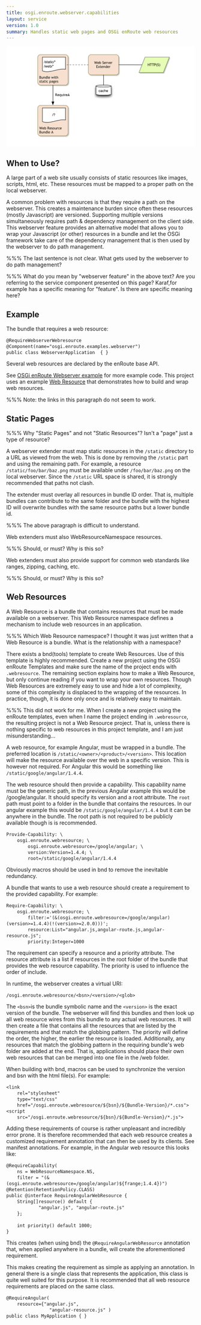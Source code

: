 ```yaml
---
title: osgi.enroute.webserver.capabilities
layout: service
version: 1.0
summary: Handles static web pages and OSGi enRoute web resources 
---
```


![OSGi WebServer Overview](/img/services/osgi.enroute.webserver.overview.png)

## When to Use?

A large part of a web site usually consists of static resources like images, scripts, html, etc. These resources must be mapped to a proper path on the local webserver.

A common problem with resources is that they require a path on the webserver. This creates a maintenance burden since often these resources (mostly Javascript) are versioned. Supporting multiple versions simultaneously requires path & dependency management on the client side. This webserver feature provides an alternative model that allows you to wrap your Javascript (or other) resources in a bundle and let the OSGi framework take care of the dependency management that is then used by the webserver to do path management.

%%% The last sentence is not clear. What gets used by the webserver to do path management?

%%% What do you mean by "webserver feature" in the above text?
 Are you referring to the service component presented on this page?
 Karaf,for example has a specific meaning for "feature". Is there are specific meaning here? 


## Example

The bundle that requires a web resource:

	@RequireWebserverWebresource
	@Component(name="osgi.enroute.examples.webserver")
	public class WebserverApplication  { }

Several web resources are declared by the enRoute base API.

See [OSGi enRoute Webserver example][webserver] for more example code. This project uses an example [Web Resource][webserver-resource] that demonstrates how to build and wrap web resources.  

%%% Note: the links in this paragraph do not seem to work.

## Static Pages

%%% Why "Static Pages" and not "Static Resources"? Isn't a "page" just a type of resource?

A webserver extender must map static resources in the `/static` directory to a URL as viewed from the web. This is done by removing the `/static` part and using the remaining path. For example, a resource `/static/foo/bar/baz.png` must be available under `/foo/bar/baz.png` on the local webserver. Since the `/static` URL space is shared, it is strongly recommended that paths not clash.

The extender must overlay all resources in bundle ID order. That is, multiple bundles can contribute to the same folder and the bundle with the highest ID will overwrite bundles with the same resource paths but a lower bundle id.

%%% The above paragraph is difficult to understand.

Web extenders must also WebResourceNamespace resources.

%%% Should, or must? Why is this so?

Web extenders must also provide support for common web standards like ranges, zipping, caching, etc.

%%% Should, or must? Why is this so?

## Web Resources

A Web Resource is a bundle that contains resources that must be made available on a webserver. This Web Resource namespace defines a mechanism to include web resources in an application.

%%% Which Web Resource namespace? I thought it was just written that a Web Resource is a bundle. What is the relationship with a namespace?

There exists a bnd(tools) template to create Web Resources. Use of this template is highly recommended. Create a new project using the OSGi enRoute Templates and make sure the name of the project ends with `.webresource`. The remaining section explains how to make a Web Resource, but only continue reading if you want to wrap your own resources. Though Web Resources are extremely easy to use and hide a lot of complexity, some of this complexity is displaced to the wrapping of the resources. In practice, though, it is done only once and is relatively easy to maintain.

%%% This did not work for me. When I create a new project using the enRoute templates, even when I name the project ending in `.webresource`, the resulting project is not a Web Resource project. That is, unless there is nothing specific to web resources in this project template, and I am just misunderstanding...

A web resource, for example Angular, must be wrapped in a bundle. The preferred location is `/static/<owner>/<product>/<version>`. This location will make the resource available over the web in a specific version. This is however not required. For Angular this would be something like `/static/google/angular/1.4.4`.

The web resource should then provide a capability. This capability name must be the generic path, in the previous Angular example this would be /google/angular. It should specify its version and a root attribute. The `root` path must point to a folder in the bundle that contains the resources. In our angular example this would be `/static/google/angular/1.4.4` but it can be anywhere in the bundle. The root path is not required to be publicly available though is is recommended.

	Provide-Capability: \
		osgi.enroute.webresource; \
     		osgi.enroute.webresource=/google/angular; \
     		version:Version=1.4.4; \
     		root=/static/google/angular/1.4.4
 
Obviously macros should be used in bnd to remove the inevitable redundancy.

A bundle that wants to use a web resource should create a requirement to the provided capability. For example:

	Require-Capability: \
		osgi.enroute.webresource; \
     		filter:='(&(osgi.enroute.webresource=/google/angular)(version>=1.4.4)(!(version>=2.0.0)))';
     		resource:List="angular.js,angular-route.js,angular-resource.js";
     		priority:Integer=1000
 
The requirement can specify a resource and a priority attribute. The resource attribute is a list if resources in the root folder of the bundle that provides the web resource capability. The priority is used to influence the order of include.

In runtime, the webserver creates a virtual URI:

	/osgi.enroute.webresource/<bsn>/<version>/<glob>
 
The `<bsn>`is the bundle symbolic name and the `<version>` is the exact version of the bundle. The webserver will find this bundles and then look up all web resource wires from this bundle to any actual web resources. It will then create a file that contains all the resources that are listed by the requirements and that match the globbing pattern. The priority will define the order, the higher, the earlier the resource is loaded.
Additionally, any resources that match the globbing pattern in the requiring bundle's web folder are added at the end. That is, applications should place their own web resources that can be merged into one file in the /web folder.

When building with bnd, macros can be used to synchronize the version and bsn with the html file(s). For example:

	<link 
		rel="stylesheet" 
		type="text/css"
		href="/osgi.enroute.webresource/${bsn}/${Bundle-Version}/*.css">
	<script 
		src="/osgi.enroute.webresource/${bsn}/${Bundle-Version}/*.js">

Adding these requirements of course is rather unpleasant and incredibly error prone. It is therefore recommended that each web resource creates a customized requirement annotation that can then be used by its clients. See manifest annotations. For example, in the Angular web resource this looks like:

	@RequireCapability(
		ns = WebResourceNamespace.NS, 
		filter = "(&(osgi.enroute.webresource=/google/angular)${frange;1.4.4})")
	@Retention(RetentionPolicy.CLASS)
	public @interface RequireAngularWebResource {
	 	String[]resource() default {
	 			"angular.js", "angular-route.js"
	 	};
	 
	 	int priority() default 1000;
	}
 
This creates (when using bnd) the `@RequireAngularWebResource` annotation that, when applied anywhere in a bundle, will create the aforementioned requirement.

This makes creating the requirement as simple as applying an annotation. In general there is a single class that represents the application, this class is quite well suited for this purpose. It is recommended that all web resource requirements are placed on the same class.

	@RequireAngular( 
		resource={"angular.js", 
					"angular-resource.js" ) 
	public class MyApplication { }
 




[webserver]: https://github.com/osgi/osgi.enroute.examples.webserver.application
[webserver-resource]: https://github.com/osgi/osgi.enroute.examples.webserver.webresource

